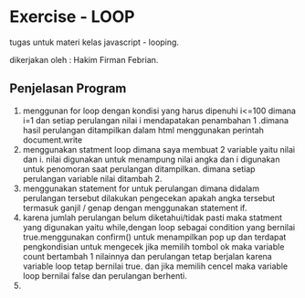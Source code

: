 # Exercise - LOOP
 tugas untuk materi kelas javascript - looping.
 
 dikerjakan oleh : Hakim Firman Febrian.
 
 ## Penjelasan Program
1. menggunan for loop dengan kondisi yang harus dipenuhi i<=100 dimana i=1 dan setiap perulangan nilai i mendapatakan penambahan 1 .dimana hasil perulangan ditampilkan dalam html menggunakan perintah document.write
2. menggunakan statment loop dimana saya membuat 2 variable yaitu nilai dan i. nilai digunakan untuk menampung nilai angka dan i digunakan untuk penomoran saat perulangan ditampilkan. dimana setiap perulangan variable nilai ditambah 2.
3. menggunakan statement for untuk perulangan dimana didalam perulangan tersebut dilakukan pengecekan apakah angka tersebut termasuk ganjil / genap dengan menggunakan statement if.
4. karena jumlah perulangan belum diketahui/tidak pasti maka statment yang digunakan yaitu while,dengan loop sebagai condition yang bernilai true.menggunakan confirm() untuk menampilkan pop up dan terdapat pengkondisian untuk mengecek jika memilih tombol ok maka variable count bertambah 1 nilainnya dan perulangan tetap berjalan karena variable loop tetap bernilai true. dan jika memilih cencel maka variable loop bernilai false dan perulangan berhenti.
5. 

